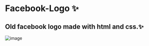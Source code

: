 # Facebook-Logo ✨
## Old facebook logo made with html and css.✨
![image](https://user-images.githubusercontent.com/94203956/171763487-86d1e96f-899c-4b64-93fd-a872ac78f8f0.png)
